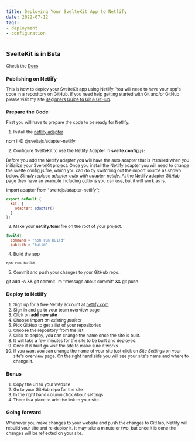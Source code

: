 ```yaml
---
title: Deploying Your SvelteKit App to Netlify
date: 2022-07-12
tags: 
- deployment
- configuration 
---
```


### **SvelteKit is in Beta**
<small>Check the <a href="https://kit.svelte.dev/docs/introduction" target="_blank">Docs</a>

### Publishing on Netlify

This is how to deploy your SvelteKit app using Netlify. You will need to have your app's code in a repository on GitHub. If you need help getting started with Git and/or GitHub please visit my site <a href="https://technotesbycmfred.netlify.app" target="_blank">Beginners Guide to Git & GitHub</a>.

### Prepare the Code

First you will have to prepare the code to be ready for Netlify.

1. Install the [netlify adapter](https://github.com/sveltejs/kit/tree/master/packages/adapter-netlify)

<div class="code-box">
  <p>npm i -D @sveltejs/adapter-netlify</p>
</div>

2. Configure SvelteKit to use the Netlify Adapter
   In **svelte.config.js:**

Before you add the Netlify adapter you will have the auto adapter that is installed when you initialize your SvelteKit project. Once you install the Netlify adapter you will need to change the svelte.config.js file, which you can do by switching out the import source as shown below. _Simply replace adapter-auto with adapter-netlify_.
At the Netlify adapter GitHub page they have an example including options you can use, but it will work as is.

  <div class="code-box">
  <p>import adapter from "sveltejs/adapter-netlify";</p>
  </div>

```js
export default {
  kit: {
    adapter: adapter()
  }
};
```

3. Make your **netlify.toml** file on the root of your project. 

```toml
[build]
  command = "npm run build"
  publish = "build"
```

4. Build the app
```js
npm run build
```

5. Commit and push your changes to your GitHub repo.

<div class="code-box">
<p>
   git add -A && git commit -m "message about commit" && git push
</p>
</div>


### Deploy to Netlify

1. Sign up for a free Netlify account at [netlify.com](https://www.netlify.com/)
2. Sign in and go to your team overview page
3. Click on **add new site**
4. Choose _Import an existing project_
5. Pick GitHub to get a list of your repositories
6. Choose the repository from the list
7. Click to deploy, you can change the name once the site is built.
8. It will take a few minutes for the site to be built and deployed.
9. Once it is built go visit the site to make sure it works
10. If you want you can change the name of your site just click on _Site Settings_ on your site's overview page. On the right hand side you will see your site's name and where to change it.

### Bonus

1. Copy the url to your website
2. Go to your GitHub repo for the site
3. In the right hand column click _About_ settings
4. There is a place to add the link to your site.

### Going forward

Whenever you make changes to your website and push the changes to GitHub, Netlify will rebuild your site and re-deploy it. It may take a minute or two, but once it is done the changes will be reflected on your site.